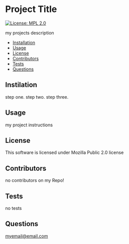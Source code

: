 
  # Project Title

  [![License: MPL 2.0](https://img.shields.io/badge/License-MPL%202.0-brightgreen.svg)](https://opensource.org/licenses/MPL-2.0) 

  my projects description

  * [Installation](#Instilation)
  * [Usage](#Usage)
  * [License](#License)
  * [Contributors](#Contributors)
  * [Tests](#Tests)
  * [Questions](#Questions)
  

  ## Instilation

  step one. step two. step three.


  ## Usage

  my project instructions


  ## License

  This software is licensed under Mozilla Public 2.0 license 

  ## Contributors
  
  no contributors on my Repo!


  ## Tests

  no tests
  
  ## Questions

  myemail@email.com

